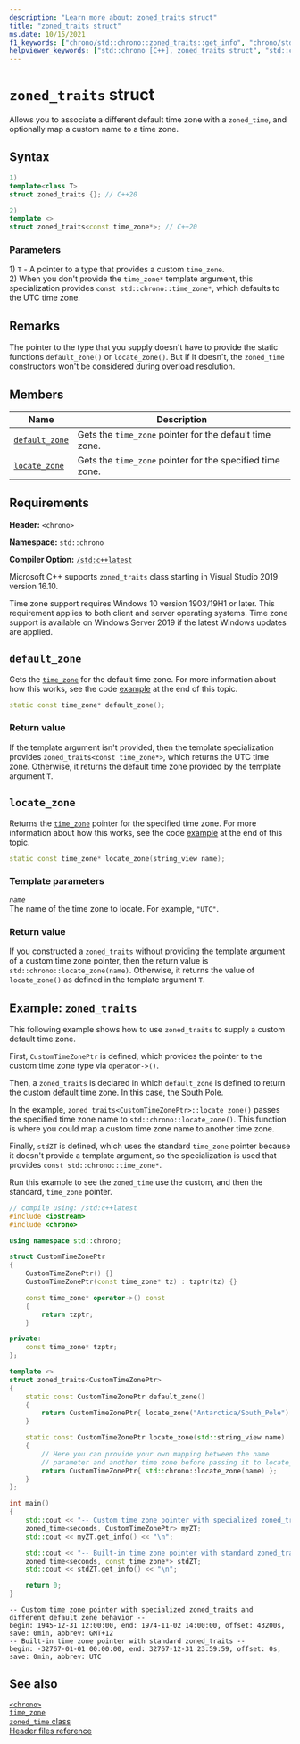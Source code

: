 ```yaml
---
description: "Learn more about: zoned_traits struct"
title: "zoned_traits struct"
ms.date: 10/15/2021
f1_keywords: ["chrono/std::chrono::zoned_traits::get_info", "chrono/std::chrono::zoned_traits::default_zone", "chrono/std::chrono::zoned_traits::locate_zone"]
helpviewer_keywords: ["std::chrono [C++], zoned_traits struct", "std::chrono::zoned_traits::default_zone function", "std::chrono::zoned_traits::locate_zone function"]
---
```


# `zoned_traits` struct

Allows you to associate a different default time zone with a `zoned_time`, and optionally map a custom name to a time zone.

## Syntax

```cpp
1)
template<class T>
struct zoned_traits {}; // C++20

2)
template <>
struct zoned_traits<const time_zone*>; // C++20
```

### Parameters

1\) `T` - A pointer to a type that provides a custom `time_zone`.\
2\) When you don't provide the `time_zone*` template argument, this specialization provides `const std::chrono::time_zone*`, which defaults to the UTC time zone.

## Remarks

The pointer to the type that you supply doesn't have to provide the static functions `default_zone()` or `locate_zone()`. But if it doesn't, the `zoned_time` constructors won't be considered during overload resolution.

## Members

|Name|Description|
|-|-|
|[`default_zone`](#default_zone) | Gets the `time_zone` pointer for the default time zone.|
|[`locate_zone`](#locate_zone) | Gets the `time_zone` pointer for the specified time zone. |

## Requirements

**Header:** `<chrono>`

**Namespace:** `std::chrono`

**Compiler Option:** [`/std:c++latest`](../build/reference/std-specify-language-standard-version.md)

Microsoft C++ supports `zoned_traits` class starting in Visual Studio 2019 version 16.10.

Time zone support requires Windows 10 version 1903/19H1 or later. This requirement applies to both client and server operating systems. Time zone support is available on Windows Server 2019 if the latest Windows updates are applied.

## <a name="default_zone"></a> `default_zone`

Gets the [`time_zone`](time-zone-class.md) for the default time zone. For more information about how this works, see the code [example](#example-zoned_traits) at the end of this topic.

```cpp
static const time_zone* default_zone();
```

### Return value

If the template argument isn't provided, then the template specialization provides `zoned_traits<const time_zone*>`, which returns the UTC time zone. Otherwise, it returns the default time zone provided by the template argument `T`.

## <a name="locate_zone"></a> `locate_zone`

Returns the [`time_zone`](time-zone-class.md) pointer for the specified time zone. For more information about how this works, see the code [example](#example-zoned_traits) at the end of this topic.

```cpp
static const time_zone* locate_zone(string_view name);
```

### Template parameters

*`name`*\
The name of the time zone to locate. For example, `"UTC"`.

### Return value

If you constructed a `zoned_traits` without providing the template argument of a custom time zone pointer, then the return value is `std::chrono::locate_zone(name)`. Otherwise, it returns the value of `locate_zone()` as defined in the template argument `T`.

## Example: `zoned_traits`

This following example shows how to use `zoned_traits` to supply a custom default time zone.

First, `CustomTimeZonePtr` is defined, which provides the pointer to the custom time zone type via `operator->()`.

Then, a `zoned_traits` is declared in which `default_zone` is defined to return the custom default time zone. In this case, the South Pole.

In the example, `zoned_traits<CustomTimeZonePtr>::locate_zone()` passes the specified time zone name to `std::chrono::locate_zone()`. This function is where you could map a custom time zone name to another time zone.

Finally, `stdZT` is defined, which uses the standard `time_zone` pointer because it doesn't provide a template argument, so the specialization is used that provides `const std::chrono::time_zone*`.

Run this example to see the `zoned_time` use the custom, and then the standard, `time_zone` pointer.

```cpp
// compile using: /std:c++latest
#include <iostream>
#include <chrono>

using namespace std::chrono;

struct CustomTimeZonePtr
{
    CustomTimeZonePtr() {}
    CustomTimeZonePtr(const time_zone* tz) : tzptr(tz) {}

    const time_zone* operator->() const
    {
        return tzptr;
    }

private:
    const time_zone* tzptr;
};

template <>
struct zoned_traits<CustomTimeZonePtr>
{
    static const CustomTimeZonePtr default_zone()
    {
        return CustomTimeZonePtr{ locate_zone("Antarctica/South_Pole") };
    }

    static const CustomTimeZonePtr locate_zone(std::string_view name)
    {
        // Here you can provide your own mapping between the name
        // parameter and another time zone before passing it to locate_zone()
        return CustomTimeZonePtr{ std::chrono::locate_zone(name) };
    }
};

int main()
{
    std::cout << "-- Custom time zone pointer with specialized zoned_traits and different default zone behavior --\n";
    zoned_time<seconds, CustomTimeZonePtr> myZT;
    std::cout << myZT.get_info() << "\n";

    std::cout << "-- Built-in time zone pointer with standard zoned_traits --\n";
    zoned_time<seconds, const time_zone*> stdZT;
    std::cout << stdZT.get_info() << "\n";

    return 0;
}
```

```output
-- Custom time zone pointer with specialized zoned_traits and different default zone behavior --
begin: 1945-12-31 12:00:00, end: 1974-11-02 14:00:00, offset: 43200s, save: 0min, abbrev: GMT+12
-- Built-in time zone pointer with standard zoned_traits --
begin: -32767-01-01 00:00:00, end: 32767-12-31 23:59:59, offset: 0s, save: 0min, abbrev: UTC
```

## See also

[`<chrono>`](chrono.md)\
[`time_zone`](time-zone-class.md)\
[`zoned_time` class](zoned-time-class.md)\
[Header files reference](./cpp-standard-library-header-files.md)